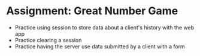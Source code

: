 # Assignment: Great Number Game

- Practice using session to store data about a client's history with the web app
- Practice clearing a session
- Practice having the server use data submitted by a client with a form